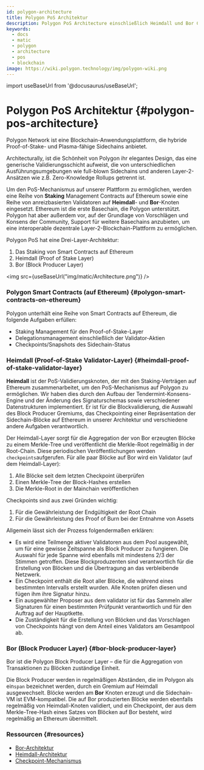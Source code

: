 ```yaml
---
id: polygon-architecture
title: Polygon PoS Architektur
description: Polygon PoS Architecture einschließlich Heimdall und Bor Chains
keywords:
  - docs
  - matic
  - polygon
  - architecture
  - pos
  - blockchain
image: https://wiki.polygon.technology/img/polygon-wiki.png
---
```

import useBaseUrl from '@docusaurus/useBaseUrl';

# Polygon PoS Architektur {#polygon-pos-architecture}

Polygon Network ist eine Blockchain-Anwendungsplattform, die hybride Proof-of-Stake- und Plasma-fähige Sidechains anbietet.

Architecturally, ist die Schönheit von Polygon ihr elegantes Design, das eine generische Validierungsschicht aufweist, die von unterschiedlichen Ausführungsumgebungen wie full-blown Sidechains und anderen Layer-2-Ansätzen wie z.B. Zero-Knowledge Rollups getrennt ist.

Um den PoS-Mechanismus auf unserer Plattform zu ermöglichen, werden eine Reihe von **Staking** Management Contracts auf Ethereum sowie eine Reihe von anreizbasierten Validatoren auf **Heimdall**- und **Bor**-Knoten eingesetzt. Ethereum ist die erste Basechain, die Polygon unterstützt. Polygon hat aber außerdem vor, auf der Grundlage von Vorschlägen und Konsens der Community, Support für weitere Basechains anzubieten, um eine interoperable dezentrale Layer-2-Blockchain-Plattform zu ermöglichen.

Polygon PoS hat eine Drei-Layer-Architektur:

1. Das Staking von Smart Contracts auf Ethereum
2. Heimdall (Proof of Stake Layer)
3. Bor (Block Producer Layer)

<img src={useBaseUrl("img/matic/Architecture.png")} />

### Polygon Smart Contracts (auf Ethereum) {#polygon-smart-contracts-on-ethereum}

Polygon unterhält eine Reihe von Smart Contracts auf Ethereum, die folgende Aufgaben erfüllen:

- Staking Management für den Proof-of-Stake-Layer
- Delegationsmanagement einschließlich der Validator-Aktien
- Checkpoints/Snapshots des Sidechain-Status

### Heimdall (Proof-of-Stake Validator-Layer) {#heimdall-proof-of-stake-validator-layer}

**Heimdall** ist der PoS-Validierungsknoten, der mit den Staking-Verträgen auf Ethereum zusammenarbeitet, um den PoS-Mechanismus auf Polygon zu ermöglichen. Wir haben dies durch den Aufbau der Tendermint-Konsens-Engine und der Änderung des Signaturschemas sowie verschiedener Datenstrukturen implementiert. Er ist für die Blockvalidierung, die Auswahl des Block Producer Gremiums, das Checkpointing einer Repräsentation der Sidechain-Blöcke auf Ethereum in unserer Architektur und verschiedene andere Aufgaben verantwortlich.

Der Heimdall-Layer sorgt für die Aggregation der von Bor erzeugten Blöcke zu einem Merkle-Tree und veröffentlicht die Merkle-Root regelmäßig in der Root-Chain. Diese periodischen Veröffentlichungen werden `checkpoints`aufgerufen. Für alle paar Blöcke auf Bor wird ein Validator (auf dem Heimdall-Layer):

1. Alle Blöcke seit dem letzten Checkpoint überprüfen
2. Einen Merkle-Tree der Block-Hashes erstellen
3. Die Merkle-Root in der Mainchain veröffentlichen

Checkpoints sind aus zwei Gründen wichtig:

1. Für die Gewährleistung der Endgültigkeit der Root Chain
2. Für die Gewährleistung des Proof of Burn bei der Entnahme von Assets

Allgemein lässt sich der Prozess folgendermaßen erklären:

- Es wird eine Teilmenge aktiver Validatoren aus dem Pool ausgewählt, um für eine gewisse Zeitspanne als Block Producer zu fungieren. Die Auswahl für jede Spanne wird ebenfalls mit mindestens 2/3 der Stimmen getroffen. Diese Blockproduzenten sind verantwortlich für die Erstellung von Blöcken und die Übertragung an das verbleibende Netzwerk.
- Ein Checkpoint enthält die Root aller Blöcke, die während eines bestimmten Intervalls erstellt wurden. Alle Knoten prüfen diesen und fügen ihm ihre Signatur hinzu.
- Ein ausgewählter Proposer aus dem validator ist für das Sammeln aller Signaturen für einen bestimmten Prüfpunkt verantwortlich und für den Auftrag auf der Hauptkette.
- Die Zuständigkeit für die Erstellung von Blöcken und das Vorschlagen von Checkpoints hängt von dem Anteil eines Validators am Gesamtpool ab.

### Bor (Block Producer Layer) {#bor-block-producer-layer}

Bor ist die Polygon Block Producer Layer – die für die Aggregation von Transaktionen zu Blöcken zuständige Einheit.

Die Block Producer werden in regelmäßigen Abständen, die im Polygon als ein`span` bezeichnet werden, durch ein Gremium auf Heimdall ausgewechselt. Blöcke werden am **Bor** Knoten erzeugt und die Sidechain-VM ist EVM-kompatibel. Die auf Bor produzierten Blöcke werden ebenfalls regelmäßig von Heimdall-Knoten validiert, und ein Checkpoint, der aus dem Merkle-Tree-Hash eines Satzes von Blöcken auf Bor besteht, wird regelmäßig an Ethereum übermittelt.

### Ressourcen {#resources}

- [Bor-Architektur](https://forum.polygon.technology/t/matic-system-overview-bor/9123)
- [Heimdall-Architektur](https://forum.polygon.technology/t/matic-system-overview-heimdall/8323)
- [Checkpoint-Mechanismus](https://forum.polygon.technology/t/checkpoint-mechanism-on-heimdall/7160)
